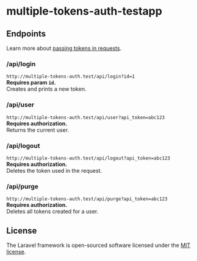 # multiple-tokens-auth-testapp

## Endpoints
Learn more about [passing tokens in requests](https://laravel.com/docs/master/api-authentication#passing-tokens-in-requests).

### /api/login
`http://multiple-tokens-auth.test/api/login?id=1`  
**Requires param `id`.**  
Creates and prints a new token.  

### /api/user
`http://multiple-tokens-auth.test/api/user?api_token=abc123`  
**Requires authorization.**  
Returns the current user.  

### /api/logout
`http://multiple-tokens-auth.test/api/logout?api_token=abc123`  
**Requires authorization.**  
Deletes the token used in the request.  

### /api/purge
`http://multiple-tokens-auth.test/api/purge?api_token=abc123`  
**Requires authorization.**  
Deletes all tokens created for a user.  


## License

The Laravel framework is open-sourced software licensed under the [MIT license](https://opensource.org/licenses/MIT).

